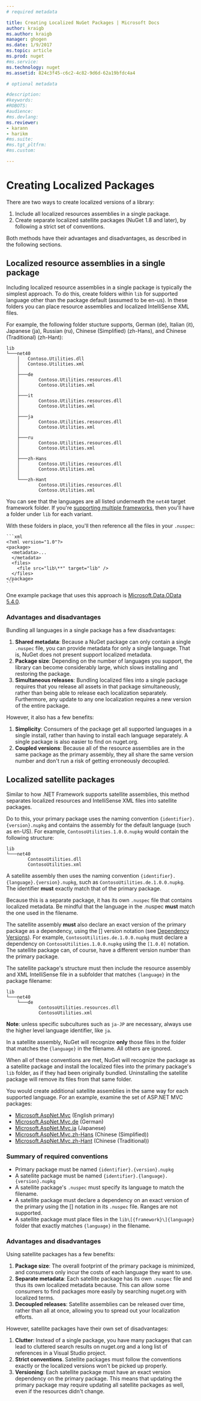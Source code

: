 ```yaml
---
# required metadata

title: Creating Localized NuGet Packages | Microsoft Docs
author: kraigb
ms.author: kraigb
manager: ghogen
ms.date: 1/9/2017
ms.topic: article
ms.prod: nuget
#ms.service:
ms.technology: nuget
ms.assetid: 824c3f45-c6c2-4c82-9d6d-62a19bfdc4a4

# optional metadata

#description:
#keywords:
#ROBOTS:
#audience:
#ms.devlang:
ms.reviewer:
- karann
- harikm
#ms.suite:
#ms.tgt_pltfrm:
#ms.custom:

---
```

# Creating Localized Packages

There are two ways to create localized versions of a library:

1. Include all localized resources assemblies in a single package.
2. Create separate localized satellite packages (NuGet 1.8 and later), by following a strict set of conventions.

Both methods have their advantages and disadvantages, as described in the following sections.

## Localized resource assemblies in a single package

Including localized resource assemblies in a single package is typically the simplest approach. To do this, create folders within `lib` for supported language other than the package default (assumed to be en-us). In these folders you can place resource assemblies and localized IntelliSense XML files.

For example, the following folder stucture supports, German (de), Italian (it), Japanese (ja), Russian (ru), Chinese (Simplified) (zh-Hans), and Chinese (Traditional) (zh-Hant):

    lib
    └───net40
        │   Contoso.Utilities.dll
        │   Contoso.Utilities.xml
        │
        ├───de
        │       Contoso.Utilities.resources.dll
        │       Contoso.Utilities.xml
        │
        ├───it
        │       Contoso.Utilities.resources.dll
        │       Contoso.Utilities.xml
        │
        ├───ja
        │       Contoso.Utilities.resources.dll
        │       Contoso.Utilities.xml
        │
        ├───ru
        │       Contoso.Utilities.resources.dll
        │       Contoso.Utilities.xml
        │
        ├───zh-Hans
        │       Contoso.Utilities.resources.dll
        │       Contoso.Utilities.xml
        │
        └───zh-Hant
                Contoso.Utilities.resources.dll
                Contoso.Utilities.xml

You can see that the languages are all listed underneath the `net40` target framework folder. If you're [supporting multiple frameworks](../create-packages/supporting-multiple-target-frameworks.md), then you'll have a folder under `lib` for each variant.

With these folders in place, you'll then reference all the files in your `.nuspec`:

    ```xml
    <?xml version="1.0"?>
    <package>
      <metadata>...
      </metadata>
      <files>
        <file src="lib\**" target="lib" />
      </files>
    </package>
    ```

One example package that uses this approach is [Microsoft.Data.OData 5.4.0](http://nuget.org/packages/Microsoft.Data.OData/5.4.0).

### Advantages and disadvantages

Bundling all languages in a single package has a few disadvantages:

1. **Shared metadata**: Because a NuGet package can only contain a single `.nuspec` file, you can provide metadata for only a single language. That is, NuGet does not present support localized metadata.
2. **Package size**: Depending on the number of languages you support, the library can become considerably large, which slows installing and restoring the package.
3. **Simultaneous releases**: Bundling localized files into a single package requires that you release all assets in that package simultaneously, rather than being able to release each localization separately. Furthermore, any update to any one localization requires a new version of the entire package.

However, it also has a few benefits:

1. **Simplicity**: Consumers of the package get all supported languages in a single install, rather than having to install each language separately. A single package is also easier to find on nuget.org.
2. **Coupled versions**: Because all of the resource assemblies are in the same package as the primary assembly, they all share the same version number and don't run a risk of getting erroneously decoupled.


## Localized satellite packages

Similar to how .NET Framework supports satellite assemblies, this method separates localized resources and IntelliSense XML files into satellite packages.

Do to this, your primary package uses the naming convention `{identifier}.{version}.nupkg` and contains the assembly for the default language (such as en-US). For example, `ContosoUtilities.1.0.0.nupkg` would contain the following structure:

    lib
    └───net40
            ContosoUtilities.dll
            ContosoUtilities.xml

A satellite assembly then uses the naming convention `{identifier}.{language}.{version}.nupkg`, such as `ContosoUtilities.de.1.0.0.nupkg`. The identifier **must** exactly match that of the primary package.

Because this is a separate package, it has its own `.nuspec` file that contains localized metadata. Be mindful that the language in the .nuspec **must** match the one used in the filename.

The satellite assembly **must** also declare an exact version of the primary package as a dependency, using the [] version notation (see [Dependency Versions](../create-packages/dependency-versions.md)). For example, `ContosoUtilities.de.1.0.0.nupkg` must declare a dependency on `ContosoUtilities.1.0.0.nupkg` using the `[1.0.0]` notation. The satellite package can, of course, have a different version number than the primary package.

The satellite package's structure must then include the resource assembly and XML IntelliSense file in a subfolder that matches `{language}` in the package filename:

    lib
    └───net40
        └───de
                ContosoUtilities.resources.dll
                ContosoUtilities.xml

**Note**: unless specific subcultures such as `ja-JP` are necessary, always use the higher level language identifier, like `ja`.

In a satellite assembly, NuGet will recognize **only** those files in the folder that matches the `{language}` in the filename. All others are ignored.

When all of these conventions are met, NuGet will recognize the package as a satellite package and install the localized files into the primary package's `lib` folder, as if they had been originally bundled. Uninstalling the satellite package will remove its files from that same folder.

You would create additional satellite assemblies in the same way for each supported language. For an example, examine the set of ASP.NET MVC packages:

* [Microsoft.AspNet.Mvc](http://nuget.org/packages/Microsoft.AspNet.Mvc) (English primary)
* [Microsoft.AspNet.Mvc.de](http://nuget.org/packages/Microsoft.AspNet.Mvc.de) (German)
* [Microsoft.AspNet.Mvc.ja](http://nuget.org/packages/Microsoft.AspNet.Mvc.ja) (Japanese)
* [Microsoft.AspNet.Mvc.zh-Hans](http://nuget.org/packages/Microsoft.AspNet.Mvc.zh-Hans) (Chinese (Simplified))
* [Microsoft.AspNet.Mvc.zh-Hant](http://nuget.org/packages/Microsoft.AspNet.Mvc.zh-Hant) (Chinese (Traditional))

### Summary of required conventions

- Primary package must be named `{identifier}.{version}.nupkg`
- A satellite package must be named `{identifier}.{language}.{version}.nupkg`
- A satellite package's `.nuspec` must specify its language to match the filename.
- A satellite package must declare a dependency on an exact version of the primary using the [] notation in its `.nuspec` file. Ranges are not supported.
- A satellite package must place files in the `lib\[{framework}\]{language}` folder that exactly matches `{language}` in the filename.

### Advantages and disadvantages

Using satellite packages has a few benefits:

1. **Package size**: The overall footprint of the primary package is minimized, and consumers only incur the costs of each language they want to use.
2. **Separate metadata**: Each satellite package has its own `.nuspec` file and thus its own localized metadata because. This can allow some consumers to find packages more easily by searching nuget.org with localized terms.
3. **Decoupled releases**: Satellite assemblies can be released over time, rather than all at once, allowing you to spread out your localization efforts.

However, satellite packages have their own set of disadvantages:

1. **Clutter**: Instead of a single package, you have many packages that can lead to cluttered search results on nuget.org and a long list of references in a Visual Studio project.
2. **Strict conventions**. Satellite packages must follow the conventions exactly or the localized versions won't be picked up properly.
3. **Versioning**: Each satellite package must have an exact version dependency on the primary package. This means that updating the primary package may require updating all satellite packages as well, even if the resources didn't change.
